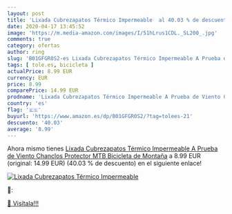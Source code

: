 ```yaml
---
layout: post
title: 'Lixada Cubrezapatos Térmico Impermeable  al 40.03 % de descuento'
date: 2020-04-17 13:45:52
image: 'https://m.media-amazon.com/images/I/51hLrus1CDL._SL200_.jpg'
comments: true
category: ofertas
author: ring
slug: 'B01GFGR0S2-es Lixada Cubrezapatos Térmico Impermeable A Prueba de Viento...'
tags: [ tole.es, bicicleta ]
actualPrice: 8.99 EUR
currency: EUR
price: 8.99
comparePrice: 14.99 EUR
prodname: 'Lixada Cubrezapatos Térmico Impermeable A Prueba de Viento Chanclos Protector MTB Bicicleta de Montaña'
country: 'es'
flag: '🇪🇸'
buyurl: 'https://www.amazon.es/dp/B01GFGR0S2/?tag=tolees-21'
descuento: '40.03'
average: '8.99'
---
```


Ahora mismo tienes [Lixada Cubrezapatos Térmico Impermeable A Prueba de Viento Chanclos Protector MTB Bicicleta de Montaña](https://www.amazon.es/dp/B01GFGR0S2/?tag=tolees-21) a 8.99 EUR (original: 14.99 EUR) (40.03 %  de descuento) en el siguiente enlace!

[![Lixada Cubrezapatos Térmico Impermeable ](https://m.media-amazon.com/images/I/51hLrus1CDL._SL200_.jpg)](https://www.amazon.es/dp/B01GFGR0S2/?tag=tolees-21)

🔎:


[🛒 Visítala!!!](https://www.amazon.es/dp/B01GFGR0S2/?tag=tolees-21)
